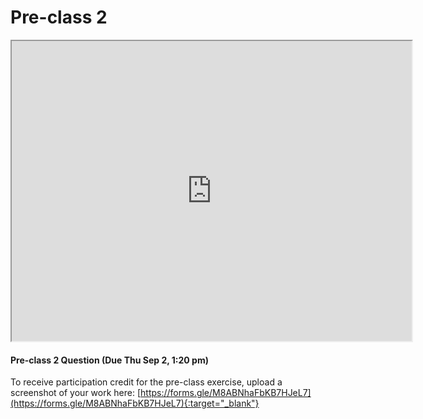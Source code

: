 # Pre-class 2

<iframe src="https://drive.google.com/file/d/1QI4QClKTP7DMXUtRP5dtewwfi-q3jdW0/preview" width="640" height="480" allowfullscreen>
</iframe>

<br>

#### Pre-class 2 Question (Due Thu Sep 2, 1:20 pm)

To receive participation credit for the pre-class exercise, upload a screenshot of your work here:
[https://forms.gle/M8ABNhaFbKB7HJeL7](https://forms.gle/M8ABNhaFbKB7HJeL7){:target="_blank"}

